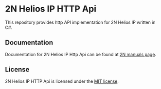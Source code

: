# 2N Helios IP HTTP Api
This repository provides http API implementation for 2N Helios IP written in C#.

## Documentation
Documentation for 2N Helios IP Http Api can be found at [2N manuals page](https://wiki.2n.cz/hip/hapi/latest/en). 

## License

2N Helios IP HTTP Api is licensed under the [MIT license](LICENSE.md).